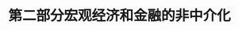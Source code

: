 <title>Disintermediation in Macroeconomics and Finance</title><link href="../css/springer_epub.css" rel="styleSheet" type="text/css"> 

# 第二部分宏观经济和金融的非中介化